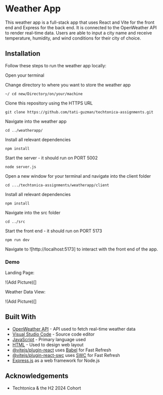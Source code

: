 # Weather App

This weather app is a full-stack app that uses React and Vite for the front end and Express for the back end. It is connected to the OpenWeather API to render real-time data. Users are able to input a city name and receive temperature, humidity, and wind conditions for their city of choice.

## Installation

Follow these steps to run the weather app locally:

Open your terminal

Change directory to where you want to store the weather app

```
~/ cd new/Directory/on/your/machine
```

Clone this repository using the HTTPS URL

```
git clone https://github.com/tati-guzman/techtonica-assignments.git
```

Navigate into the weather app

```
cd ../weatherapp/
```

Install all relevant dependencies

```
npm install
```

Start the server - it should run on PORT 5002

```
node server.js
```

Open a new window for your terminal and navigate into the client folder

```
cd .../techtonica-assignments/weatherapp/client
```

Install all relevant dependencies

```
npm install
```

Navigate into the src folder

```
cd ../src
```

Start the front end - it should run on PORT 5173

```
npm run dev
```

Navigate to ![http://localhost:5173] to interact with the front end of the app.

### Demo

Landing Page:

!(Add Picture)[]

Weather Data View:

!(Add Picture)[]

## Built With

* [OpenWeather API](https://openweathermap.org/api) - API used to fetch real-time weather data
* [Visual Studio Code](https://code.visualstudio.com/) - Source code editor
* [JavaScript](https://www.javascript.com/) - Primary language used
* [HTML](https://html.com/) - Used to design web layout
* [@vitejs/plugin-react](https://github.com/vitejs/vite-plugin-react/blob/main/packages/plugin-react/README.md) uses [Babel](https://babeljs.io/) for Fast Refresh
* [@vitejs/plugin-react-swc](https://github.com/vitejs/vite-plugin-react-swc) uses [SWC](https://swc.rs/) for Fast Refresh
* [Express.js](https://expressjs.com/) as a web framework for Node.js

## Acknowledgements

* Techtonica & the H2 2024 Cohort